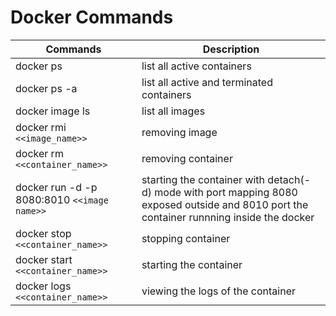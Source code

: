 # Docker Commands
| Commands | Description |
| ----------- | ----------- |
| docker ps| list all active containers |
| docker ps -a  | list all active and terminated containers |
| docker image ls | list all images |
| docker rmi `<<image_name>>` | removing image |
| docker rm `<<container_name>>` | removing container |
| docker run -d -p 8080:8010 `<<image name>>` | starting the container with detach(-d) mode with port mapping 8080 exposed outside and 8010 port the container runnning inside the docker|
| docker stop `<<container_name>>` | stopping container  |
| docker start `<<container_name>>` | starting the container |
| docker logs `<<container_name>>` | viewing the logs of the container |
